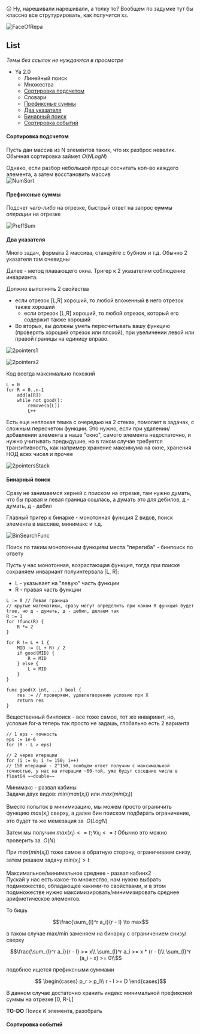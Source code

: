 :pensive: Ну, нарешивали нарешивали, а толку то? Вообщем по задумке тут бы классно все струтурировать, как получится хз.  

![FaceOfRepa](/img/me.jpg)  

## List

*Темы без ссылок не нуждаются в просмотре*

* Ya 2.0
    * Линейный поиск
    * Множества
    * [Сортировка подсчетом](#сортировка-подсчетом)
    * Словари
    * [Префиксные суммы](#префиксные-суммы)
    * [Два указателя](#два-указателя)
    * [Бинарный поиск](#бинарный-поиск)
    * [Сортировка событий](#сортировка-событий)



#### Сортировка подсчетом
Пусть дан массив из N элементов таких, что их разброс невелик. Обычная сортировка займет $O(NLogN)$  

Однако, если разбор небольшой проще сосчитать кол-во каждого элемента, а затем восстановить массив  
![NumSort](/img/NumSort.png)

#### Префиксные суммы
Подсчет *чего-либо* на отрезке, быстрый ответ на запрос ~~суммы~~ *операции* на отрезке 

![PreffSum](/img/PreffSum.png)

#### Два указателя
Много задач, формата 2 массива, станцуйте с бубном и т.д. Обычно 2 указателя там очевидны

Далее - метод плавающего окна. Тригер к 2 указателям соблюдение инварианта.

Должно выполнять 2 свойвства

* если отрезок [L,R] хороший, то любой вложенный в него отрезок также хороший
    * если отрезок [L,R] хороший, то любой отрезок, который его содержит также хороший
* Во вторых, вы должны уметь пересчитывать вашу функцию (проверять хороший отрезок или плохой), при увеличении левой или правой границы на единицу вправо.

![2pointers1](/img/2pointers1.png)

![2pointers2](/img/2pointers2.png)

Код всегда максимально похожий  

```
L = 0
for R = 0..n-1
    add(a[R])
    while not good():
        remove(a[L])
        L++
```

Есть еще неплохая темка с очередью на 2 стеках, помогает в задачах, с сложным пересчетом функции. Это нужно, если при удалении/добавлении элемента в наше "окно", самого элемента недостаточно, и нужно учитывать предыдушие, но в таком случае требуется транзитивность, как например хранение максимума на окне, хранения НОД всех чисел и прочее

![2pointersStack](/img/2pointersStackk.png)

#### Бинарный поиск
Сразу не занимаемся херней с поиском на отрезке, там нужно думать, что бы правая и левая граница сошлась, а думать это для дебилов, д - думать, д - дебил  

Главный тригер к бинарке - монотонная функция 2 видов, поиск элемента в массиве, минимакс и т.д.

![BinSearchFunc](/img/BinSearch1.png)

Поиск по таким монотонным функциям места "перегиба" - бинпоиск по ответу

Пусть у нас монотонная, возрастающая функция, тогда при поиске сохраняем инвариант полуинтервала [L, R]:
* L - указывает на "левую" часть функции
* R - правая часть функции
```golang
L := 0 // Левая граница
// крутые математики, сразу могут определить при каком R функция будет true, но д - думать, д - дебил, делаем так
R := 1
for !func(R) {
    R *= 2
}

for R != L + 1 {
    MID := (L + R) / 2
    if good(MID) {
        R = MID
    } else {
        L = MID
    }
}

func good(X int, ...) bool {
    res := // проверяем, удовлетворению условию при X
    return res
}
```

Вещественный бинпоиск - все тоже самое, тот же инвариант, но, условие for-а теперь так просто не задашь, глобально есть 2 варианта
```golang
// 1 eps - точность
eps := 1e-6
for (R - L > eps)

// 2 через итерации
for (i := 0; i != 150; i++)
// 150 итераций - 2^150, вообщем ответ получим с максимальной точностью, у нас на итерации ~60-той, уже будут соседние числа в float64 ~~double~~
```

Минимакс - развал кабины  
Задачи двух видов: $min(max(x_i))$ или $max(min(x_i))$  

Вместо попыток в минимизацию, мы можем просто ограничить функцию $max(x_i)$ сверху, а далее бин поиском подбирать ограничение, это будет та же мемезация за $~O(LogN)$  

Затем мы получим $max(x_i) <= t; \forall x_i <= t$ Обычно это можно проверить за $~O(N)$ 

При $max(min(x_i))$ тоже самое в обратную сторону, ограничиваем снизу, затем решаем задачу $min(x_i) > t$

Максимальное/минимальное среднее - развал кабинx2  
Пускай у нас есть какое-то множество, нам нужно выбрать подмножество, обладающее какими-то свойствами, и в этом подмножестве нужно максимизировать/минимизировать среднее арифметическое элементов.

То бишь 
```math
\frac{\sum_{l}^r a_i}{r - l} \to max
```

в таком случае max/min заменяем на бинарку с ограничением снизу/сверху  

```math
\frac{\sum_{l}^r a_i}{r - l} >= x\\
\sum_{l}^r a_i >= x * (r - l)\\
\sum_{l}^r (a_i - x) >= 0\\
```

подобное ищется префиксными суммами 
```math
  \begin{cases}
    p_r > p_l\\
    r - l >= D 
  \end{cases}
```
В данном случае достаточно хранить индекс минимальной префиксной суммы на отрезке [0, R-L]

**TO-DO** Поиск *K* элемента, разобрать

#### Сортировка событий